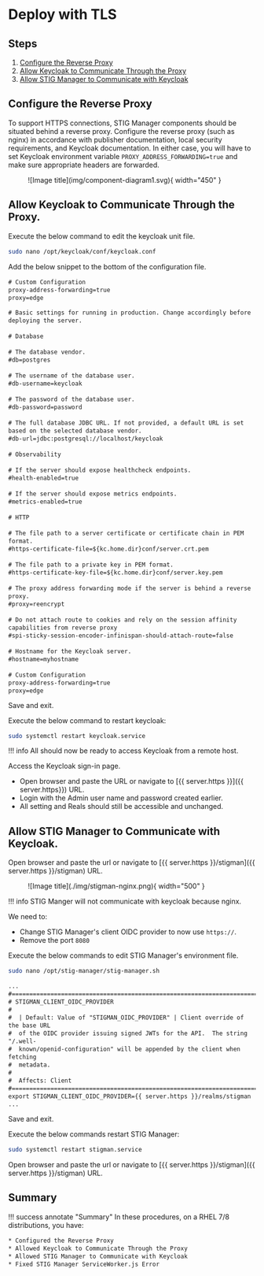 #  Deploy with TLS

## Steps
1. [Configure the Reverse Proxy](#configure-the-reverse-proxy)
2. [Allow Keycloak to Communicate Through the Proxy](#allow-keycloak-to-communicate-through-the-proxy)
3. [Allow STIG Manager to Communicate with Keycloak](#allow-stig-manager-to-communicate-with-keycloak)


## Configure the Reverse Proxy
To support HTTPS connections, STIG Manager components should be situated behind a reverse proxy. 
Configure the reverse proxy (such as nginx) in accordance with publisher documentation, 
local security requirements, and Keycloak documentation. In either case, you will have to set
Keycloak environment variable `PROXY_ADDRESS_FORWARDING=true` and make sure appropriate headers are forwarded.


<figure markdown="span">
  ![Image title](img/component-diagram1.svg){ width="450" }
</figure>

## Allow Keycloak to Communicate Through the Proxy.

Execute the below command to edit the keycloak unit file.
```sh
sudo nano /opt/keycloak/conf/keycloak.conf
```

Add the below snippet to the bottom of the configuration file. 
```console
# Custom Configuration
proxy-address-forwarding=true
proxy=edge
```

```console title="keycloak.conf: after changes"
# Basic settings for running in production. Change accordingly before deploying the server.

# Database

# The database vendor.
#db=postgres

# The username of the database user.
#db-username=keycloak

# The password of the database user.
#db-password=password

# The full database JDBC URL. If not provided, a default URL is set based on the selected database vendor.
#db-url=jdbc:postgresql://localhost/keycloak

# Observability

# If the server should expose healthcheck endpoints.
#health-enabled=true

# If the server should expose metrics endpoints.
#metrics-enabled=true

# HTTP

# The file path to a server certificate or certificate chain in PEM format.
#https-certificate-file=${kc.home.dir}conf/server.crt.pem

# The file path to a private key in PEM format.
#https-certificate-key-file=${kc.home.dir}conf/server.key.pem

# The proxy address forwarding mode if the server is behind a reverse proxy.
#proxy=reencrypt

# Do not attach route to cookies and rely on the session affinity capabilities from reverse proxy
#spi-sticky-session-encoder-infinispan-should-attach-route=false

# Hostname for the Keycloak server.
#hostname=myhostname

# Custom Configuration
proxy-address-forwarding=true
proxy=edge
```

Save and exit.

Execute the below command to restart keycloak:
```sh
sudo systemctl restart keycloak.service
```

!!! info
    All should now be ready to access Keycloak from a remote host. 

Access the Keycloak sign-in page.

* Open browser and paste the URL or navigate to [{{ server.https }}]({{ server.https}}) URL.
* Login with the Admin user name and password created earlier.
* All setting and Reals should still be accessible and unchanged.

## Allow STIG Manager to Communicate with Keycloak.

Open browser and paste the url or navigate to [{{ server.https }}/stigman]({{ server.https }}/stigman) URL.

<figure markdown="span">
  ![Image title](./img/stigman-nginx.png){ width="500" }
</figure>

!!! info
    STIG Manger will not communicate with keycloak because nginx. 

We need to:

* Change STIG Manager's client OIDC provider to now use `https://`.
* Remove the port `8080`

Execute the below commands to edit STIG Manager's environment file.
```sh
sudo nano /opt/stig-manager/stig-manager.sh
```

```console title="stig-manager.sh: after changes"
...
#==============================================================================
# STIGMAN_CLIENT_OIDC_PROVIDER
#
#  | Default: Value of "STIGMAN_OIDC_PROVIDER" | Client override of the base URL
#  of the OIDC provider issuing signed JWTs for the API.  The string "/.well-
#  known/openid-configuration" will be appended by the client when fetching
#  metadata.
#
#  Affects: Client
#==============================================================================
export STIGMAN_CLIENT_OIDC_PROVIDER={{ server.https }}/realms/stigman
...
```

Save and exit.

Execute the below commands restart STIG Manager:
```sh
sudo systemctl restart stigman.service
```

Open browser and paste the url or navigate to [{{ server.https }}/stigman]({{ server.https }}/stigman) URL.

## Summary
!!! success annotate "Summary"
    In these procedures, on a RHEL 7/8 distributions, you have:

    * Configured the Reverse Proxy
    * Allowed Keycloak to Communicate Through the Proxy
    * Allowed STIG Manager to Communicate with Keycloak
    * Fixed STIG Manager ServiceWorker.js Error